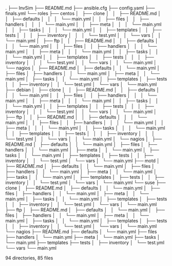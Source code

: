 .
├── InvSim
├── README.md
├── ansible.cfg
├── config.yaml
├── finals.yml
└── roles
    ├── centos
    │   ├── clone
    │   │   ├── README.md
    │   │   ├── defaults
    │   │   │   └── main.yml
    │   │   ├── files
    │   │   ├── handlers
    │   │   │   └── main.yml
    │   │   ├── meta
    │   │   │   └── main.yml
    │   │   ├── tasks
    │   │   │   └── main.yml
    │   │   ├── templates
    │   │   ├── tests
    │   │   │   ├── inventory
    │   │   │   └── test.yml
    │   │   └── vars
    │   │       └── main.yml
    │   ├── ftp
    │   │   ├── README.md
    │   │   ├── defaults
    │   │   │   └── main.yml
    │   │   ├── files
    │   │   ├── handlers
    │   │   │   └── main.yml
    │   │   ├── meta
    │   │   │   └── main.yml
    │   │   ├── tasks
    │   │   │   └── main.yml
    │   │   ├── templates
    │   │   ├── tests
    │   │   │   ├── inventory
    │   │   │   └── test.yml
    │   │   └── vars
    │   │       └── main.yml
    │   └── nagios
    │       ├── README.md
    │       ├── defaults
    │       │   └── main.yml
    │       ├── files
    │       ├── handlers
    │       │   └── main.yml
    │       ├── meta
    │       │   └── main.yml
    │       ├── tasks
    │       │   └── main.yml
    │       ├── templates
    │       ├── tests
    │       │   ├── inventory
    │       │   └── test.yml
    │       └── vars
    │           └── main.yml
    ├── debian
    │   ├── clone
    │   │   ├── README.md
    │   │   ├── defaults
    │   │   │   └── main.yml
    │   │   ├── files
    │   │   ├── handlers
    │   │   │   └── main.yml
    │   │   ├── meta
    │   │   │   └── main.yml
    │   │   ├── tasks
    │   │   │   └── main.yml
    │   │   ├── templates
    │   │   ├── tests
    │   │   │   ├── inventory
    │   │   │   └── test.yml
    │   │   └── vars
    │   │       └── main.yml
    │   ├── ftp
    │   │   ├── README.md
    │   │   ├── defaults
    │   │   │   └── main.yml
    │   │   ├── files
    │   │   ├── handlers
    │   │   │   └── main.yml
    │   │   ├── meta
    │   │   │   └── main.yml
    │   │   ├── tasks
    │   │   │   └── main.yml
    │   │   ├── templates
    │   │   ├── tests
    │   │   │   ├── inventory
    │   │   │   └── test.yml
    │   │   └── vars
    │   │       └── main.yml
    │   └── nagios
    │       ├── README.md
    │       ├── defaults
    │       │   └── main.yml
    │       ├── files
    │       ├── handlers
    │       │   └── main.yml
    │       ├── meta
    │       │   └── main.yml
    │       ├── tasks
    │       │   └── main.yml
    │       ├── templates
    │       ├── tests
    │       │   ├── inventory
    │       │   └── test.yml
    │       └── vars
    │           └── main.yml
    ├── motd
    │   ├── README.md
    │   ├── defaults
    │   │   └── main.yml
    │   ├── files
    │   ├── handlers
    │   │   └── main.yml
    │   ├── meta
    │   │   └── main.yml
    │   ├── tasks
    │   │   └── main.yml
    │   ├── templates
    │   ├── tests
    │   │   ├── inventory
    │   │   └── test.yml
    │   └── vars
    │       └── main.yml
    └── suse
        ├── clone
        │   ├── README.md
        │   ├── defaults
        │   │   └── main.yml
        │   ├── files
        │   ├── handlers
        │   │   └── main.yml
        │   ├── meta
        │   │   └── main.yml
        │   ├── tasks
        │   │   └── main.yml
        │   ├── templates
        │   ├── tests
        │   │   ├── inventory
        │   │   └── test.yml
        │   └── vars
        │       └── main.yml
        ├── ftp
        │   ├── README.md
        │   ├── defaults
        │   │   └── main.yml
        │   ├── files
        │   ├── handlers
        │   │   └── main.yml
        │   ├── meta
        │   │   └── main.yml
        │   ├── tasks
        │   │   └── main.yml
        │   ├── templates
        │   ├── tests
        │   │   ├── inventory
        │   │   └── test.yml
        │   └── vars
        │       └── main.yml
        └── nagios
            ├── README.md
            ├── defaults
            │   └── main.yml
            ├── files
            ├── handlers
            │   └── main.yml
            ├── meta
            │   └── main.yml
            ├── tasks
            │   └── main.yml
            ├── templates
            ├── tests
            │   ├── inventory
            │   └── test.yml
            └── vars
                └── main.yml

94 directories, 85 files
